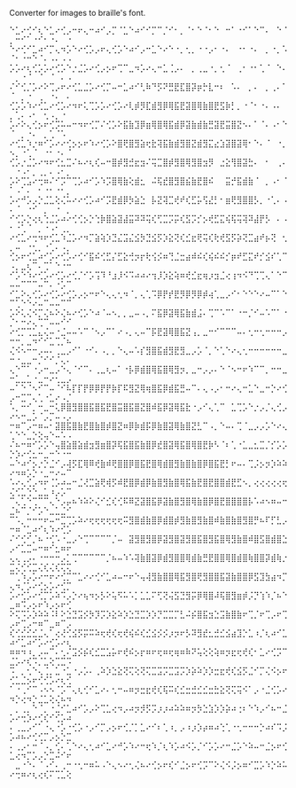 Converter for images to braille's font.

⠑⣁⠔⢊⠊⢆⠑⣁⠔⢊⡠⠒⠖⢄⠒⠴⠊⡠⡉⠈⣁⠑⠴⠊⠊⡉⠉⡈⠊⠂⡀⠈⠂⠑⠈⠂⠑⠀⠒⠁⠐⠊⠁⠑⠉⠄⠀⠑⠈⡀⠒⠊⠁⠐⠊⠂⠐⠄⠀⠐
⠑⠔⢊⠊⣁⠴⠊⡉⢄⠲⡡⠑⠔⢊⡡⡠⠖⢄⢊⡡⠑⠴⠊⡠⠒⣁⠑⠔⠑⠐⡀⢂⡀⠐⠐⡠⠂⠐⠄⠀⠐⠂⠐⠄⠀⡀⠐⡀⠡⠈⠂⠐⠒⠑⠈⠄⠠⠄⠠⠠
⡡⡡⠔⢆⢊⡡⡡⠔⢊⡡⠑⡐⣈⡡⠔⢊⡠⡢⠖⢉⠉⣀⠲⡡⠔⢄⠒⣁⢈⡠⠄⠀⡀⢀⣀⠐⡀⢂⠈⠀⢀⠂⠐⠂⢁⠈⠀⠑⠄⠀⡀⠐⠈⠀⠈⠀⠈⠀⠄⠠
⠌⠊⢊⡈⡡⠔⠕⢉⡠⠖⠔⢊⣁⣈⡡⠔⢊⡉⠤⠒⣁⠴⠊⢃⠷⠙⡫⠝⣛⣟⣏⣿⡽⡶⡓⣇⠒⠆⠀⠡⠄⠀⡀⠄⠀⡀⢀⠄⠁⠈⠀⡀⠐⠀⢀⠀⠐⠄⠀⠄
⢊⡡⡡⠱⠔⢊⣁⠔⢊⡡⠔⠲⠖⢅⢉⡡⡡⠔⢊⡡⠔⢇⡾⡻⣏⣾⣻⡿⢿⣯⣟⣽⣿⢿⣷⣿⣟⣫⡷⡃⡀⠐⠈⠂⠐⠄⠠⠄⠀⡀⢁⠄⠠⠂⠀⢂⠠⡀⠐⠀
⡡⠔⠕⢄⢊⡢⠖⢊⡩⠥⠤⠒⠲⠖⢊⡉⠌⢊⡡⠕⣯⣷⣹⡿⣶⢿⣿⢿⣯⣾⡿⣽⣷⣾⣷⣛⣽⣟⣭⣿⣝⠢⠄⠁⠈⠄⠠⠂⠑⠈⠀⡀⠐⠄⠀⡀⢁⠈⠡⠀
⠔⢊⣁⠱⡐⠶⠊⡡⠔⠔⢊⡢⡢⠖⠱⠔⢊⡡⠕⣿⢟⣿⣻⣵⢖⣗⢽⣯⣷⣾⣻⣿⣝⣾⣻⣍⣔⣱⣽⣿⣽⢿⠂⠑⠄⠈⠀⠐⡀⠢⡀⠐⢁⠈⠀⠐⠂⠐⠄⠈
⢊⡡⡐⣈⡡⠔⠲⠖⢊⣂⣉⠌⠦⠔⢆⢎⠤⠒⣿⡾⣻⣚⣖⣲⠌⢭⣉⣿⡾⣻⣿⢿⣻⣿⣲⡻⠀⣐⣕⢻⣿⣽⣓⠄⠀⠂⠀⢀⠄⠀⠐⠠⠂⡀⢀⡀⠄⠠⠂⡀
⡡⠕⢉⣡⠔⢒⠶⠌⠊⡩⠉⢉⡡⠴⠊⡡⠱⡩⣿⢿⣷⢕⣾⣂⠀⠬⢯⣞⣿⣻⣿⣮⣷⣟⣿⠮⠀⠀⣭⡚⣯⣾⣷⠈⠀⡀⠠⠂⠈⠁⠠⠁⠄⠀⠂⠐⠂⠐⠂⡀
⡡⠔⠚⡡⡠⡑⣈⣁⢕⢌⠥⠔⠔⢊⡡⠴⠊⡩⣟⣾⡿⡳⣵⣑⠀⡧⣝⢽⣉⢞⠞⢎⣋⡥⢫⣜⡃⠂⣶⢟⣻⣿⣿⡣⡀⠐⢁⠄⠠⠄⠈⠀⠐⠊⠀⡀⠀⠐⠀⡀
⠊⢊⡡⡑⢔⢆⢑⣈⡡⠴⠔⢊⢊⡢⡑⢑⡷⣿⣵⣽⣼⣭⠽⠽⢭⢎⢋⣉⡩⡭⢎⣫⡩⡊⡢⢞⣋⣍⢮⢯⢭⢽⠽⣼⡟⡣⠀⠄⠠⠂⠐⢁⠈⠀⡀⠐⠠⠂⢀⡀
⠔⢊⣁⠔⢒⠲⠖⢊⣁⠱⣈⡡⠔⠲⡉⣵⢵⡱⣙⣌⣩⣌⣪⡳⣙⣪⡫⡱⣕⢝⢎⣊⣖⢟⢭⢎⢗⢞⣫⡫⡵⢝⣉⣴⠞⡦⢝⠀⢂⡀⠤⠀⠐⢂⡀⠐⢁⠄⠠⡀
⢊⡢⠖⢊⣁⠴⠊⡡⠔⢊⡡⠔⢊⠊⣯⠮⢊⣋⡌⣋⣕⢚⡲⡖⢗⢪⡪⠶⢙⣈⣒⣴⠾⠮⢎⢮⠮⠮⡊⡶⠞⣋⣍⠞⡊⣪⠎⢁⠉⠠⡀⣀⢆⠉⠄⢉⠁⠑⠐⠒
⠊⡡⠑⠱⠔⢊⡡⠔⢊⡡⠔⢊⡈⠊⡡⢩⠹⠘⣰⡸⠪⠩⠴⠴⠔⢲⡸⡱⣕⢵⠶⢞⣊⣖⢶⡰⣲⣈⢔⢰⠲⠪⠙⢉⢉⢄⠁⠑⠉⠤⠤⠉⠉⠉⠤⠉⠄⠐⡡⠉
⠊⣁⠕⢄⢊⡡⠔⢊⡡⠔⢊⡡⡠⡢⠒⠖⠑⢄⢄⢂⠲⠈⡀⢄⢁⠩⡿⡟⡞⣟⡻⡿⡻⡿⡾⢴⢁⣀⡠⠊⠂⠑⠑⠑⠔⠤⠉⠁⠑⠉⢁⠑⠑⠔⠤⠉⠤⠤⠉⠉
⡡⠕⢅⢌⠪⡉⢌⠦⠕⢌⠦⠔⢊⡡⠑⠴⠈⠤⠢⡀⡀⣀⠤⠠⡀⠍⣯⡿⣽⢿⣯⣷⣾⣨⠄⢉⠉⠡⠉⠁⠐⠒⡈⠊⠤⠡⠉⠁⠐⡈⠂⠒⠔⢄⢉⠉⠤⠤⠊⠊
⠔⢊⡉⢉⣁⣄⢌⠤⠐⣈⠤⠤⠡⠉⠈⠢⡠⠉⠁⠔⠠⡀⢄⠤⠉⡯⣟⣽⢿⣿⣯⣝⢠⡀⣀⠒⠊⠉⠉⠉⠤⠄⢂⠒⢂⠒⠒⠒⡠⠒⠒⡀⣀⠲⠊⠊⣁⢉⡈⠦
⢌⠪⠢⠒⠒⡠⠤⠄⢀⣀⡠⠊⠁⠐⠊⠄⠠⡀⡀⠑⢄⠤⠡⡎⣻⣿⣯⣾⣻⣟⣻⣀⡠⡡⠈⡀⠑⢁⠑⠔⢄⢂⠒⠒⠒⠒⠒⠒⣀⠒⠐⣀⣀⠒⡈⠊⠊⡈⢄⠄
⢄⠑⠉⠁⠐⡠⠒⣀⡠⠑⢄⠈⠊⠉⠄⢀⣀⢆⠤⠁⠐⡧⡿⣾⣿⢿⣯⣿⢿⣻⡲⡀⣀⠒⡠⡠⠄⠑⠈⠢⠒⠖⠱⠉⠉⡀⠒⠒⣀⠒⣁⣀⣁⠐⣀⠒⠔⢂⣀⡠
⠤⠁⠑⠈⠢⠊⠉⠤⠈⠊⠧⡏⡏⡟⡿⡿⡟⡟⡷⡏⠯⣻⣝⢿⢶⣿⣯⡿⣾⣯⣛⠤⠉⠄⢄⠠⡠⠂⠒⠔⢄⠒⣁⠑⣀⠒⡑⠔⢊⡠⠒⣉⠉⢄⢁⠐⣁⠔⠠⡈
⠡⡀⠒⠊⡀⠒⣀⠒⢅⡿⣿⣻⣿⣿⣯⣿⣯⣟⣿⣭⣿⣯⣿⣝⣿⠾⣯⡿⣽⢿⣯⣗⠐⡠⠊⢄⢁⠉⠀⣁⢉⡡⠑⡐⡠⡈⢄⢊⡠⠔⠢⠒⣀⡡⠈⡠⡉⠤⠠⡠
⠒⠶⠉⡠⠒⠶⠤⠂⣽⣿⣯⣿⣷⣟⣿⣷⣿⡾⣿⣝⠶⡿⡷⣾⡯⡿⣷⣿⣽⢿⣷⣿⣝⣃⠉⠠⡀⠑⠤⠄⢉⠈⣀⡠⡠⡡⠑⠔⢄⢁⠑⠑⣀⡑⢕⢤⠑⠤⠡⠠
⠌⠦⠒⠶⠊⡡⡡⠑⢤⣿⣵⣿⣵⣾⣲⣻⣶⣿⡽⢯⣯⣿⣯⣷⣿⡿⣞⣿⣽⢿⣯⣿⢿⣿⣟⡷⠣⠈⠆⢁⠐⣁⣀⣂⣉⡈⡊⡡⡡⡑⡱⠔⢊⣂⠒⣀⠒⠑⠐⠒
⠤⠑⠴⠊⡢⡐⡑⣈⠊⡠⢼⡫⣏⢿⠿⢞⣷⠾⢟⣿⣿⡿⣿⣯⣟⣿⢿⣾⣿⣻⣷⣿⣷⣿⡿⣿⣯⣟⡃⠖⠤⠄⢉⡨⡢⡲⡱⠵⠵⠔⠲⠶⡡⡑⠐⣀⠒⠔⠤⠉
⠡⠔⢄⢊⡠⠲⠖⢈⡡⠴⠤⠒⣈⢜⣉⣵⢟⢾⡫⠾⣟⣿⡿⣾⡿⣷⣿⣻⣷⣿⢿⣯⣷⣟⣿⣟⣿⣿⣾⣟⣋⠢⡀⢔⢔⢔⢔⢔⢖⢌⢊⣁⢑⠑⣀⣁⠰⡠⡡⠉
⠉⢄⢁⠑⢉⠉⠉⢄⠑⡠⡤⠦⠱⠵⠕⢌⠊⣊⢎⢊⠯⠿⣝⣽⣿⣯⡿⣽⣷⣿⣻⣿⢿⣷⣿⡿⣿⣟⣿⣿⣿⣿⡧⠡⠴⠢⠶⠤⠒⣈⠦⠉⡈⠊⡡⠑⣀⣁⣈⠊
⠉⠡⡀⠒⠒⠒⠖⠤⠒⣉⢉⡡⠵⠔⢖⢖⢖⢖⢖⢖⠭⣻⣿⣾⣷⣿⡿⣾⣿⡾⣻⣷⣿⣻⣷⣿⠾⣷⣿⣷⣿⣻⣿⡛⠦⠏⡋⣃⡠⠒⠶⠈⣁⠴⠊⢆⠱⠔⢊⡡
⠌⠊⢊⠊⡈⠦⠐⢊⠡⠐⣀⡠⠑⢉⠉⠉⠉⠉⡈⠤⠀⣽⣻⣿⣻⣿⡿⣽⣻⣿⣽⣻⣿⣯⣿⣻⣯⣿⢿⣻⣷⣿⠾⣿⣫⣿⣾⣿⣑⡠⠊⣁⣉⠤⠒⠶⠊⣂⠶⠖
⢄⢄⢀⡠⠄⠐⠒⠒⠒⡠⡁⢉⠉⠉⠉⠉⠉⡈⠦⠤⠱⠡⢽⣷⣿⣽⡿⣾⣻⣿⣿⢿⣾⣷⣛⣟⣿⣿⢿⣿⣾⣿⢷⣿⣿⡽⣾⢷⡐⣉⢌⢊⢊⣉⢌⢎⢌⢎⢍⢍
⠉⢁⠱⡠⡡⠔⠒⠖⠔⢊⡉⠉⣁⠔⠔⢊⠊⣁⠴⠤⠒⠖⠑⢤⢼⣻⣷⣿⣿⢿⣯⣻⣿⢟⣻⣿⣿⣯⣽⣷⣿⣿⡿⣫⣹⣳⣴⠲⡉⢄⠲⡈⡡⠔⢊⡢⡡⠔⢊⡉
⡡⠔⢊⡡⠔⢊⡉⡡⠵⠩⡠⡑⠔⢦⠲⡢⡣⠕⢥⠫⠥⠡⡁⣁⣁⠍⢋⢝⢬⣫⣙⣻⡭⡿⢿⣿⠼⢯⣿⣻⣶⡾⡨⡙⢱⠱⡈⠦⠑⣀⠶⠩⡠⡢⠖⠱⡠⡢⠖⢊
⠕⢍⠩⡡⡱⠵⠵⠨⠇⠕⣑⣙⣩⡪⡳⡹⡩⡱⣕⠵⡱⣑⣙⣉⡱⡱⡙⣉⣉⡉⣃⠬⡮⣿⣯⣲⣑⣩⣷⣿⣷⠖⢉⡈⠖⢉⡠⠖⢉⡠⠖⢉⡠⠒⠶⠉⣀⠶⠉⡠
⢎⢊⣊⣊⣊⣈⢄⠁⢔⢜⢊⣪⡫⡭⠭⠵⢖⢞⢎⢖⢞⢮⠮⢎⣊⣪⡪⡪⡰⡲⠖⡣⠽⣻⣞⣂⣚⣊⣪⣴⣹⡑⣁⠰⡈⢆⠴⠊⣁⠴⠊⣁⠴⠊⡡⠔⢊⡡⠔⢆
⠶⠶⠲⠰⡀⡠⠤⠉⠄⢂⠌⣩⡪⡮⢎⣊⣉⣡⡥⠖⢞⠮⡢⡖⠶⠖⢖⠶⢖⢶⠶⠷⠝⢥⢕⢕⢵⠶⡲⣖⢖⢞⢎⠂⣁⠔⢊⡩⠉⣈⡡⠔⢎⠩⡈⣁⢕⢉⣉⠩
⠩⠀⡀⢂⠑⢄⢈⡀⣁⠐⣁⠐⡠⡡⠄⢀⠵⡱⣑⣕⢝⢍⢕⢝⢍⣉⣩⡩⣉⣩⡩⡱⡵⠵⡱⡱⣒⣖⢞⢎⣪⡫⣈⠊⡉⢌⠪⡢⠖⢊⣁⣈⡢⠖⢊⢊⡡⠔⢆⢊
⠁⠐⢀⠊⠉⠠⠢⠢⠈⡡⠉⢄⢆⢊⠊⣁⠔⠄⢂⠒⠤⠶⡲⣒⣖⢞⢎⢯⠭⢎⣊⣒⣚⣊⣊⣒⣓⣕⢝⢍⢭⠪⠁⡠⠐⣈⢊⡡⠔⠲⡑⢔⠲⡑⣈⣁⢕⢌⠦⠲
⠀⡀⢀⡀⠑⠈⡀⠐⣈⠊⣁⠴⠊⡡⡠⠕⢉⣁⢔⠲⡠⠴⡲⡺⡫⡩⡰⡰⠴⠵⠵⠶⡲⡳⣑⣱⡱⡱⡵⠴⢐⠆⠑⠱⡠⠊⠦⠒⣈⡡⠔⢒⡱⠔⢊⢎⠊⢊⡡⠴
⠄⢀⣀⡠⠊⠁⠐⢄⠐⡡⠐⢊⡡⠐⡠⠊⡉⡠⡢⠖⢊⡈⡁⣁⠔⠊⠆⢁⠰⡀⡠⠰⡰⡱⡴⠶⠴⢑⢁⠐⢂⠒⠒⠒⡑⠴⠎⠩⡨⡡⠴⠦⠔⢊⢊⡉⡠⡢⡑⣉
⠄⢀⡠⠂⠒⠈⠠⡀⢊⠄⢁⠑⠔⢄⢂⠴⠊⣁⠔⠚⡡⠱⠔⠒⢖⠱⡈⢆⠱⡡⠴⠪⡡⡈⠊⡡⡡⠔⠒⣈⡡⠑⠵⠤⠒⣈⡢⠖⢊⣁⢔⠲⡉⡡⡠⡑⣉⠬⠊⠖
⠀⣀⠐⠑⠄⠈⠠⠊⠄⢀⠒⠐⢂⠒⠶⠥⠠⠑⢄⠢⠔⢂⢌⠦⠔⢊⡢⠖⢎⠊⣈⡢⠖⢊⡩⠉⠕⢌⠪⡨⡢⠶⠊⣉⡡⠱⡑⠵⠥⠔⢒⠶⠔⢆⢔⢎⠍⢉⣁⢕
